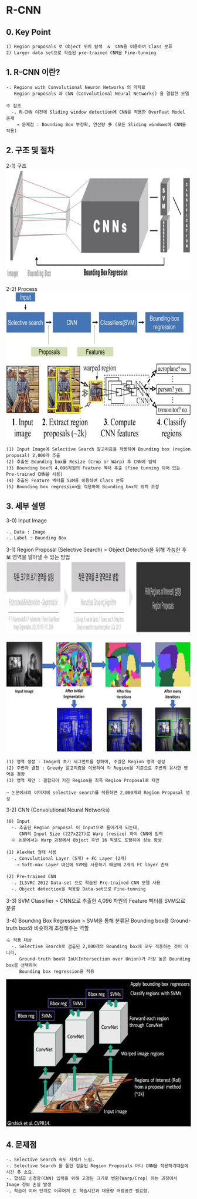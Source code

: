 # R-CNN  
 ## 0. Key Point
    1) Region proposals 로 Object 위치 탐색  &  CNN을 이용하여 Class 분류
    2) Larger data set으로 학습된 pre-trained CNN을 Fine-tunning
    
 ## 1. R-CNN 이란?  
    -. Regions with Convolutional Neuron Networks 의 약자로
       Region proposals 과 CNN (Convolutional Neural Networks) 을 결합한 모델
       
    ※ 참조
      -. R-CNN 이전에 Sliding window detection에 CNN을 적용한 OverFeat Model 존재
        → 문제점 : Bounding Box 부정확, 연산량 多 (모든 Sliding windows에 CNN을 적용)
   
 ## 2. 구조 및 절차
  2-1) 구조  
<img src="https://github.com/falling90/RCNN/blob/main/Reference/Image/1.png" width="1000px" height="300px"></img><br/>  


  2-2) Process  
<img src="https://github.com/falling90/RCNN/blob/main/Reference/Image/2.png" width="1000px" height="400px"></img><br/>  

    (1) Input Image에 Selective Search 알고리즘을 적용하여 Bounding box (region proposal) 2,000개 추출
    (2) 추출된 Bounding box를 Resize (Crop or Warp) 후 CNN에 입력
    (3) Bounding box의 4,096차원의 Feature 벡터 추출 (Fine tunning 되어 있는 Pre-trained CNN을 사용)
    (4) 추출된 Feature 벡터를 SVM을 이용하여 Class 분류
    (5) Bounding box regression을 적용하여 Bounding box의 위치 조정
    
    

 ## 3. 세부 설명  
  3-0) Input Image  

    -. Data : Image  
    -. Label : Bounding Box  

  3-1) Region Proposal (Selective Search)
    > Object Detection을 위해 가능한 후보 영역을 알아낼 수 있는 방법
<img src="https://github.com/falling90/RCNN/blob/main/Reference/Image/3.png" width="1000px" height="200px"></img><br/>  
<img src="https://github.com/falling90/RCNN/blob/main/Reference/Image/4.png" width="1000px" height="300px"></img><br/>  

    (1) 영역 생성 : Image의 초기 세그먼트를 정하여, 수많은 Region 영역 생성
    (2) 주변과 결합 : Greedy 알고리즘을 이용하여 각 Region을 기준으로 주변의 유사한 영역을 결함
    (3) 영역 제안 : 결합되어 커진 Region을 최족 Region Proposal로 제안
    
    → 논문에서의 이미지에 selective search를 적용하면 2,000개의 Region Proposal 생성
    
  3-2) CNN (Convolutional Neural Networks)

    (0) Input
      -. 추출된 Region proposal 이 Input으로 들어가게 되는데,
         CNN의 Input Size (227x227)로 Warp (resize) 하여 CNN에 입력
      ※ 논문에서는 Warp 과정에서 Object 주변 16 픽셀도 포함하여 성능 향상
      
    (1) AlexNet 형태 사용
      -. Convulutional Layer (5개) + FC Layer (2개)
        → Soft-max Layer 대신에 SVM을 사용하기 때문에 2개의 FC layer 존재
        
    (2) Pre-trained CNN
      -. ILSVRC 2012 Data-set 으로 학습된 Pre-trained CNN 모델 사용
      -. Object detection을 적용할 Data-set으로 Fine-tunning
    
  3-3) SVM Classifier
    > CNN으로 추출한 4,096 차원의 Feature 벡터를 SVM으로 분류
    
  3-4) Bounding Box Regression
    > SVM을 통해 분류된 Bounding box를 Ground-truth box와 비슷하게 조정해주는 역할
    
    ※ 적용 대상
      -. Selective Search로 검출된 2,000개의 Bounding box에 모두 적용하는 것이 아니라,
         Ground-truth box와 IoU(Intersection over Union)가 가장 높은 Bounding box를 선택하여
         Bounding box regression을 적용

<img src="https://github.com/falling90/RCNN/blob/main/Reference/Image/5.png" width="1000px" height="400px"></img><br/>  

 ## 4. 문제점  
    -. Selective Search 속도 자체가 느림.
    -. Selective Search 를 통한 검출된 Region Proposals 마다 CNN을 적용하기때문에 시간 多 소요.
    -. 합성곱 신경망(CNN) 입력을 위해 고정된 크기로 변환(Warp/Crop) 하는 과정에서 Image 정보 손실 발생
    -. 학습이 여러 단계로 이루어져 긴 학습시간과 대용량 저장공간 필요함.

